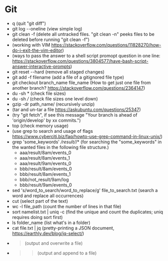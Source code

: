 # Git
- q (quit "git diff")
- git log --oneline (view simple log)
- git clean -f (delete all untracked files. "git clean -n" peeks files to be deleted before running "git clean -f")
- (working with VIM https://stackoverflow.com/questions/11828270/how-do-i-exit-the-vim-editor)
- (ways to pass the answer to a shell script promopt question in one line: https://stackoverflow.com/questions/3804577/have-bash-script-answer-interactive-prompts)
- git reset --hard (remove all staged changes)
- git add -f filename (add a file of a gitignored file type)
- git checkout branch_name file_name (How to get just one file from another branch? https://stackoverflow.com/questions/2364147)
- du -sh * (check file sizes)
- du -sh */* (check file sizes one level down)
- gzip -dr path_name/ (recursively unzip)
- (tar and un-tar a file https://askubuntu.com/questions/25347)
- (try "git fetch", if see this message "Your branch is ahead of 'origin/develop' by xx commits.")
- top (check memory usage)
- (use grep to search and usage of flags https://www.cyberciti.biz/faq/howto-use-grep-command-in-linux-unix/)
- grep 'some_keywords' */result/*/* (for searching the "some_keywords" in the wanted files in the following file structure.)
    - aaa/result/8am/events_0
    - aaa/result/8am/events_1
    - aaa/result/9am/events_0
    - bbb/result/8am/events_0
    - bbb/result/8am/events_1
    - bbb/not_result/9am/log
    - bbb/result/9am/events_0
- sed 's/word_to_search/word_to_replace/g' file_to_search.txt (search a word and replace all occurrences)
- cut (select part of the text)
- wc -l file_path (count the number of lines in that file)
- sort namelist.txt | uniq -c (find the unique and count the duplicates; uniq requires doing sort first)
- ls folder_name (list what's in a folder)
- cat file.txt | jq (pretty-printing a JSON document, https://earthly.dev/blog/jq-select/)
- > (output and overwrite a file)
- >> (output and append to a file)